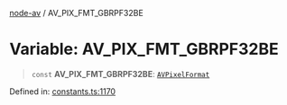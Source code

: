 [node-av](../globals.md) / AV\_PIX\_FMT\_GBRPF32BE

# Variable: AV\_PIX\_FMT\_GBRPF32BE

> `const` **AV\_PIX\_FMT\_GBRPF32BE**: [`AVPixelFormat`](../type-aliases/AVPixelFormat.md)

Defined in: [constants.ts:1170](https://github.com/seydx/av/blob/f8631fc881b394300b1479f511d55cf1c370a87f/src/constants/constants.ts#L1170)
